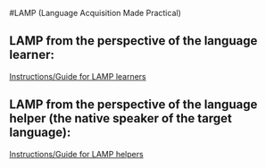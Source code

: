 #LAMP (Language Acquisition Made Practical)

## LAMP from the perspective of the language learner:
[Instructions/Guide for LAMP learners](lamp-learner)

## LAMP from the perspective of the language helper (the native speaker of the target language):
[Instructions/Guide for LAMP helpers](lamp-helper)

